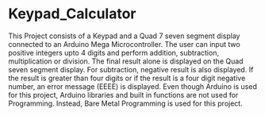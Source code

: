 # Keypad_Calculator
This Project consists of a Keypad and a Quad 7 seven segment display connected to an Arduino Mega Microcontroller. The user can input two positive integers upto 4 digits and perform addition, subtraction, multiplication or division. The final result alone is displayed on the Quad seven segment display. For subtraction, negative result is also displayed. If the result is greater than four digits or if the result is a four digit negative number, an error message (EEEE) is displayed. 
Even though Arduino is used for this project, Arduino libraries and built in functions are not used for Programming. Instead, Bare Metal Programming is used for this project.

